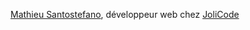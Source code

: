 [Mathieu Santostefano](https://twitter.com/welcomattic), développeur web chez [JoliCode](https://jolicode.com)